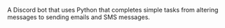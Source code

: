 A Discord bot that uses Python that completes simple tasks from altering messages to sending emails and SMS messages.
